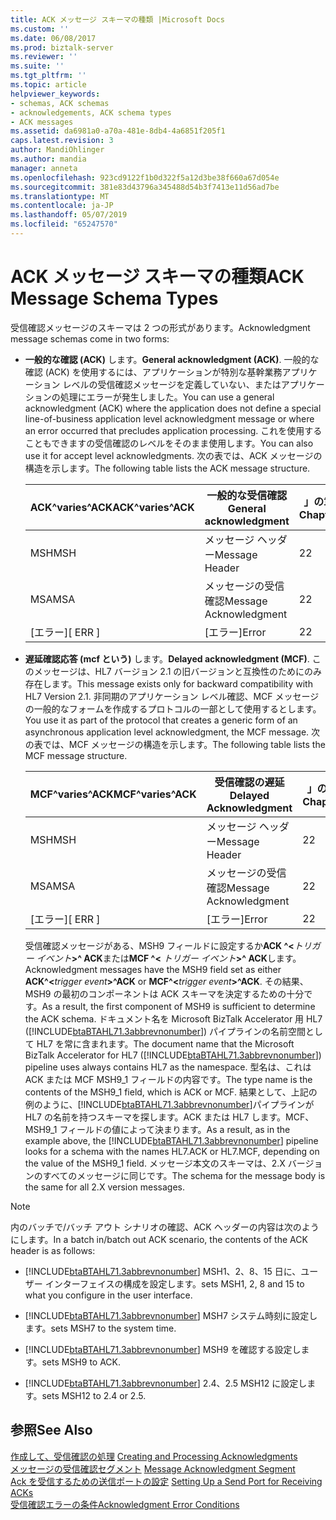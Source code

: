 ```yaml
---
title: ACK メッセージ スキーマの種類 |Microsoft Docs
ms.custom: ''
ms.date: 06/08/2017
ms.prod: biztalk-server
ms.reviewer: ''
ms.suite: ''
ms.tgt_pltfrm: ''
ms.topic: article
helpviewer_keywords:
- schemas, ACK schemas
- acknowledgements, ACK schema types
- ACK messages
ms.assetid: da6981a0-a70a-481e-8db4-4a6851f205f1
caps.latest.revision: 3
author: MandiOhlinger
ms.author: mandia
manager: anneta
ms.openlocfilehash: 923cd9122f1b0d322f5a12d3be38f660a67d054e
ms.sourcegitcommit: 381e83d43796a345488d54b3f7413e11d56ad7be
ms.translationtype: MT
ms.contentlocale: ja-JP
ms.lasthandoff: 05/07/2019
ms.locfileid: "65247570"
---
```

# <a name="ack-message-schema-types"></a><span data-ttu-id="a5a82-102">ACK メッセージ スキーマの種類</span><span class="sxs-lookup"><span data-stu-id="a5a82-102">ACK Message Schema Types</span></span>
<span data-ttu-id="a5a82-103">受信確認メッセージのスキーマは 2 つの形式があります。</span><span class="sxs-lookup"><span data-stu-id="a5a82-103">Acknowledgment message schemas come in two forms:</span></span>  

- <span data-ttu-id="a5a82-104">**一般的な確認 (ACK)** します。</span><span class="sxs-lookup"><span data-stu-id="a5a82-104">**General acknowledgment (ACK)**.</span></span> <span data-ttu-id="a5a82-105">一般的な確認 (ACK) を使用するには、アプリケーションが特別な基幹業務アプリケーション レベルの受信確認メッセージを定義していない、またはアプリケーションの処理にエラーが発生しました。</span><span class="sxs-lookup"><span data-stu-id="a5a82-105">You can use a general acknowledgment (ACK) where the application does not define a special line-of-business application level acknowledgment message or where an error occurred that precludes application processing.</span></span> <span data-ttu-id="a5a82-106">これを使用することもできますの受信確認のレベルをそのまま使用します。</span><span class="sxs-lookup"><span data-stu-id="a5a82-106">You can also use it for accept level acknowledgments.</span></span> <span data-ttu-id="a5a82-107">次の表では、ACK メッセージの構造を示します。</span><span class="sxs-lookup"><span data-stu-id="a5a82-107">The following table lists the ACK message structure.</span></span>  


  | <span data-ttu-id="a5a82-108">ACK^varies^ACK</span><span class="sxs-lookup"><span data-stu-id="a5a82-108">ACK^varies^ACK</span></span> | <span data-ttu-id="a5a82-109">一般的な受信確認</span><span class="sxs-lookup"><span data-stu-id="a5a82-109">General acknowledgment</span></span> | <span data-ttu-id="a5a82-110">」の章</span><span class="sxs-lookup"><span data-stu-id="a5a82-110">Chapter</span></span> |
  |----------------|------------------------|---------|
  |      <span data-ttu-id="a5a82-111">MSH</span><span class="sxs-lookup"><span data-stu-id="a5a82-111">MSH</span></span>       |     <span data-ttu-id="a5a82-112">メッセージ ヘッダー</span><span class="sxs-lookup"><span data-stu-id="a5a82-112">Message Header</span></span>     |    <span data-ttu-id="a5a82-113">2</span><span class="sxs-lookup"><span data-stu-id="a5a82-113">2</span></span>    |
  |      <span data-ttu-id="a5a82-114">MSA</span><span class="sxs-lookup"><span data-stu-id="a5a82-114">MSA</span></span>       | <span data-ttu-id="a5a82-115">メッセージの受信確認</span><span class="sxs-lookup"><span data-stu-id="a5a82-115">Message Acknowledgment</span></span> |    <span data-ttu-id="a5a82-116">2</span><span class="sxs-lookup"><span data-stu-id="a5a82-116">2</span></span>    |
  |    <span data-ttu-id="a5a82-117">[エラー]</span><span class="sxs-lookup"><span data-stu-id="a5a82-117">[ ERR ]</span></span>     |         <span data-ttu-id="a5a82-118">[エラー]</span><span class="sxs-lookup"><span data-stu-id="a5a82-118">Error</span></span>          |    <span data-ttu-id="a5a82-119">2</span><span class="sxs-lookup"><span data-stu-id="a5a82-119">2</span></span>    |


- <span data-ttu-id="a5a82-120">**遅延確認応答 (mcf という)** します。</span><span class="sxs-lookup"><span data-stu-id="a5a82-120">**Delayed acknowledgment (MCF)**.</span></span> <span data-ttu-id="a5a82-121">このメッセージは、HL7 バージョン 2.1 の旧バージョンと互換性のためにのみ存在します。</span><span class="sxs-lookup"><span data-stu-id="a5a82-121">This message exists only for backward compatibility with HL7 Version 2.1.</span></span> <span data-ttu-id="a5a82-122">非同期のアプリケーション レベル確認、MCF メッセージの一般的なフォームを作成するプロトコルの一部として使用するとします。</span><span class="sxs-lookup"><span data-stu-id="a5a82-122">You use it as part of the protocol that creates a generic form of an asynchronous application level acknowledgment, the MCF message.</span></span> <span data-ttu-id="a5a82-123">次の表では、MCF メッセージの構造を示します。</span><span class="sxs-lookup"><span data-stu-id="a5a82-123">The following table lists the MCF message structure.</span></span>  

  |<span data-ttu-id="a5a82-124">MCF^varies^ACK</span><span class="sxs-lookup"><span data-stu-id="a5a82-124">MCF^varies^ACK</span></span>|<span data-ttu-id="a5a82-125">受信確認の遅延</span><span class="sxs-lookup"><span data-stu-id="a5a82-125">Delayed Acknowledgment</span></span>|<span data-ttu-id="a5a82-126">」の章</span><span class="sxs-lookup"><span data-stu-id="a5a82-126">Chapter</span></span>|  
  |--------------------|----------------------------|-------------|  
  |<span data-ttu-id="a5a82-127">MSH</span><span class="sxs-lookup"><span data-stu-id="a5a82-127">MSH</span></span>|<span data-ttu-id="a5a82-128">メッセージ ヘッダー</span><span class="sxs-lookup"><span data-stu-id="a5a82-128">Message Header</span></span>|<span data-ttu-id="a5a82-129">2</span><span class="sxs-lookup"><span data-stu-id="a5a82-129">2</span></span>|  
  |<span data-ttu-id="a5a82-130">MSA</span><span class="sxs-lookup"><span data-stu-id="a5a82-130">MSA</span></span>|<span data-ttu-id="a5a82-131">メッセージの受信確認</span><span class="sxs-lookup"><span data-stu-id="a5a82-131">Message Acknowledgment</span></span>|<span data-ttu-id="a5a82-132">2</span><span class="sxs-lookup"><span data-stu-id="a5a82-132">2</span></span>|  
  |<span data-ttu-id="a5a82-133">[エラー]</span><span class="sxs-lookup"><span data-stu-id="a5a82-133">[ ERR ]</span></span>|<span data-ttu-id="a5a82-134">[エラー]</span><span class="sxs-lookup"><span data-stu-id="a5a82-134">Error</span></span>|<span data-ttu-id="a5a82-135">2</span><span class="sxs-lookup"><span data-stu-id="a5a82-135">2</span></span>|  

  <span data-ttu-id="a5a82-136">受信確認メッセージがある、MSH9 フィールドに設定するか**ACK ^\<**<em>トリガー イベント</em>**\>^ ACK**または**MCF ^\<** <em>トリガー イベント</em>**\>^ ACK**します。</span><span class="sxs-lookup"><span data-stu-id="a5a82-136">Acknowledgment messages have the MSH9 field set as either **ACK^\<**<em>trigger event</em>**\>^ACK** or **MCF^\<**<em>trigger event</em>**\>^ACK**.</span></span> <span data-ttu-id="a5a82-137">その結果、MSH9 の最初のコンポーネントは ACK スキーマを決定するための十分です。</span><span class="sxs-lookup"><span data-stu-id="a5a82-137">As a result, the first component of MSH9 is sufficient to determine the ACK schema.</span></span> <span data-ttu-id="a5a82-138">ドキュメント名を Microsoft BizTalk Accelerator 用 HL7 ([!INCLUDE[btaBTAHL71.3abbrevnonumber](../../includes/btabtahl71-3abbrevnonumber-md.md)]) パイプラインの名前空間として HL7 を常に含まれます。</span><span class="sxs-lookup"><span data-stu-id="a5a82-138">The document name that the Microsoft BizTalk Accelerator for HL7 ([!INCLUDE[btaBTAHL71.3abbrevnonumber](../../includes/btabtahl71-3abbrevnonumber-md.md)]) pipeline uses always contains HL7 as the namespace.</span></span> <span data-ttu-id="a5a82-139">型名は、これは ACK または MCF MSH9_1 フィールドの内容です。</span><span class="sxs-lookup"><span data-stu-id="a5a82-139">The type name is the contents of the MSH9_1 field, which is ACK or MCF.</span></span> <span data-ttu-id="a5a82-140">結果として、上記の例のように、[!INCLUDE[btaBTAHL71.3abbrevnonumber](../../includes/btabtahl71-3abbrevnonumber-md.md)]パイプラインが HL7 の名前を持つスキーマを探します。ACK または HL7 します。MCF、MSH9_1 フィールドの値によって決まります。</span><span class="sxs-lookup"><span data-stu-id="a5a82-140">As a result, as in the example above, the [!INCLUDE[btaBTAHL71.3abbrevnonumber](../../includes/btabtahl71-3abbrevnonumber-md.md)] pipeline looks for a schema with the names HL7.ACK or HL7.MCF, depending on the value of the MSH9_1 field.</span></span> <span data-ttu-id="a5a82-141">メッセージ本文のスキーマは、2.X バージョンのすべてのメッセージに同じです。</span><span class="sxs-lookup"><span data-stu-id="a5a82-141">The schema for the message body is the same for all 2.X version messages.</span></span>  

> [!NOTE]
>  <span data-ttu-id="a5a82-142">内のバッチで/バッチ アウト シナリオの確認、ACK ヘッダーの内容は次のようにします。</span><span class="sxs-lookup"><span data-stu-id="a5a82-142">In a batch in/batch out ACK scenario, the contents of the ACK header is as follows:</span></span>  

- [!INCLUDE[btaBTAHL71.3abbrevnonumber](../../includes/btabtahl71-3abbrevnonumber-md.md)] <span data-ttu-id="a5a82-143">MSH1、2、8、15 日に、ユーザー インターフェイスの構成を設定します。</span><span class="sxs-lookup"><span data-stu-id="a5a82-143">sets MSH1, 2, 8 and 15 to what you configure in the user interface.</span></span>  

- [!INCLUDE[btaBTAHL71.3abbrevnonumber](../../includes/btabtahl71-3abbrevnonumber-md.md)] <span data-ttu-id="a5a82-144">MSH7 システム時刻に設定します。</span><span class="sxs-lookup"><span data-stu-id="a5a82-144">sets MSH7 to the system time.</span></span>  

- [!INCLUDE[btaBTAHL71.3abbrevnonumber](../../includes/btabtahl71-3abbrevnonumber-md.md)] <span data-ttu-id="a5a82-145">MSH9 を確認する設定します。</span><span class="sxs-lookup"><span data-stu-id="a5a82-145">sets MSH9 to ACK.</span></span>  

- [!INCLUDE[btaBTAHL71.3abbrevnonumber](../../includes/btabtahl71-3abbrevnonumber-md.md)] <span data-ttu-id="a5a82-146">2.4、2.5 MSH12 に設定します。</span><span class="sxs-lookup"><span data-stu-id="a5a82-146">sets MSH12 to 2.4 or 2.5.</span></span>  

## <a name="see-also"></a><span data-ttu-id="a5a82-147">参照</span><span class="sxs-lookup"><span data-stu-id="a5a82-147">See Also</span></span>  
 <span data-ttu-id="a5a82-148">[作成して、受信確認の処理](../../adapters-and-accelerators/accelerator-hl7/creating-and-processing-acknowledgments.md) </span><span class="sxs-lookup"><span data-stu-id="a5a82-148">[Creating and Processing Acknowledgments](../../adapters-and-accelerators/accelerator-hl7/creating-and-processing-acknowledgments.md) </span></span>  
 <span data-ttu-id="a5a82-149">[メッセージの受信確認セグメント](../../adapters-and-accelerators/accelerator-hl7/message-acknowledgment-segment.md) </span><span class="sxs-lookup"><span data-stu-id="a5a82-149">[Message Acknowledgment Segment](../../adapters-and-accelerators/accelerator-hl7/message-acknowledgment-segment.md) </span></span>  
 <span data-ttu-id="a5a82-150">[Ack を受信するための送信ポートの設定](../../adapters-and-accelerators/accelerator-hl7/setting-up-a-send-port-for-receiving-acks.md) </span><span class="sxs-lookup"><span data-stu-id="a5a82-150">[Setting Up a Send Port for Receiving ACKs](../../adapters-and-accelerators/accelerator-hl7/setting-up-a-send-port-for-receiving-acks.md) </span></span>  
 [<span data-ttu-id="a5a82-151">受信確認エラーの条件</span><span class="sxs-lookup"><span data-stu-id="a5a82-151">Acknowledgment Error Conditions</span></span>](../../adapters-and-accelerators/accelerator-hl7/acknowledgment-error-conditions.md)